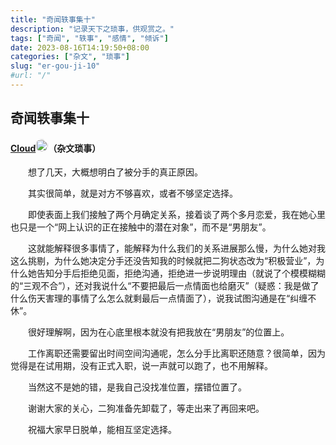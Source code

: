 ```yaml
---
title: "奇闻轶事集十"
description: "记录天下之琐事，供观赏之。"
tags: ["奇闻", "轶事", "感情", "倾诉"]
date: 2023-08-16T14:19:50+08:00
categories: ["杂文", "琐事"]
slug: "er-gou-ji-10"
#url: "/"
---
```


## 奇闻轶事集十
#### [Cloud]()<img src="https://images.tuodan.tech/tmp_6c3ab52ddc51fc7f7363163308607d66.jpg-img132" style="width:20px; height:20px; border-radius:10px;"/>（杂文琐事）

&emsp;&emsp;想了几天，大概想明白了被分手的真正原因。  

&emsp;&emsp;其实很简单，就是对方不够喜欢，或者不够坚定选择。  

&emsp;&emsp;即使表面上我们接触了两个月确定关系，接着谈了两个多月恋爱，我在她心里也只是一个“网上认识的正在接触中的潜在对象”，而不是“男朋友”。  

&emsp;&emsp;这就能解释很多事情了，能解释为什么我们的关系进展那么慢，为什么她对我这么挑剔，为什么她决定分手还没告知我的时候就把二狗状态改为“积极营业”，为什么她告知分手后拒绝见面，拒绝沟通，拒绝进一步说明理由（就说了个模模糊糊的“三观不合”），还对我说什么“不要把最后一点情面也给磨灭”（疑惑：我是做了什么伤天害理的事情了么怎么就剩最后一点情面了），说我试图沟通是在“纠缠不休”。  

&emsp;&emsp;很好理解啊，因为在心底里根本就没有把我放在“男朋友”的位置上。  

&emsp;&emsp;工作离职还需要留出时间空间沟通呢，怎么分手比离职还随意？很简单，因为觉得是在试用期，没有正式入职，说一声就可以跑了，也不用解释。  

&emsp;&emsp;当然这不是她的错，是我自己没找准位置，摆错位置了。  

&emsp;&emsp;谢谢大家的关心，二狗准备先卸载了，等走出来了再回来吧。  

&emsp;&emsp;祝福大家早日脱单，能相互坚定选择。